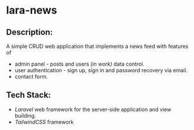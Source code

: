 # lara-news
## Description:
A simple CRUD web application that implements a news feed with features of 
- admin panel - posts and users _(in work)_ data control. 
- user authentication - sign up, sign in and password recovery via email.
- contact form.
## Tech Stack:
- _Laravel_ web framework for the server-side application and view building.
- _TailwindCSS_ framework
